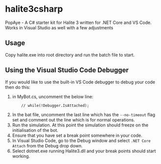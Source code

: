 # halite3csharp
PopAye - A C# starter kit for Halite 3 written for .NET Core and VS Code. Works in Visual Studio as well with a few adjustments

## Usage
Copy halite.exe into root directory and run the batch file to start.

## Using the Visual Studio Code Debugger
If you would like to use the built-in VS Code debugger to debug your code then do this:

1. in MyBot.cs, uncomment the below line:
    ```
        // while(!Debugger.IsAttached);
    ```
1. In the bat file, uncomment the last line which has the `--no-timeout` flag set and comment out the line which is for normal operations.
1. Run the simulation. At this point the simulation should freeze on the initialisation of the bot.
1. Ensure that you have set a break point somewhere in your code.
1. In Visual Studio Code, go to the Debug window and select `.NET Core Attach` from the Debug drop down.
1. Select dotnet.exe running Halite3.dll and your break points should start working.
